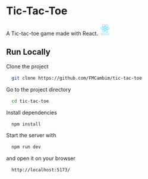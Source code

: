 # Tic-Tac-Toe

A Tic-tac-toe game made with React. <a href="https://reactjs.org/" target="_blank" rel="noreferrer"> <img src="https://raw.githubusercontent.com/devicons/devicon/master/icons/react/react-original-wordmark.svg" alt="react" width="30" height="30"/> </a>

## Run Locally

Clone the project

```bash
  git clone https://github.com/FMCambim/tic-tac-toe
```

Go to the project directory

```bash
  cd tic-tac-toe
```

Install dependencies

```bash
  npm install
```

Start the server with

```bash
  npm run dev
```

and open it on your browser
```bash
  http://localhost:5173/
```


